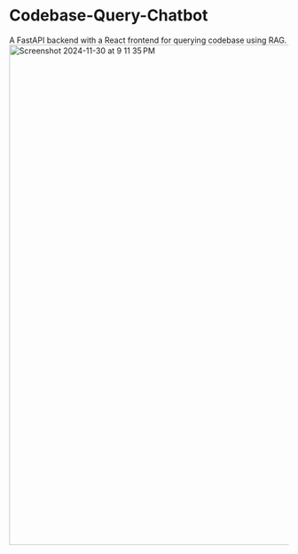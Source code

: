 # Codebase-Query-Chatbot
A FastAPI backend with a React frontend for querying codebase using RAG.
<img width="900" alt="Screenshot 2024-11-30 at 9 11 35 PM" src="https://github.com/user-attachments/assets/d66a8877-71a0-490a-b4a6-35cd9e6a85b0">
